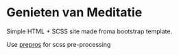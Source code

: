 # Genieten van Meditatie

Simple HTML + SCSS site made froma bootstrap template.

Use [prepros](https://prepros.io) for scss pre-processing
